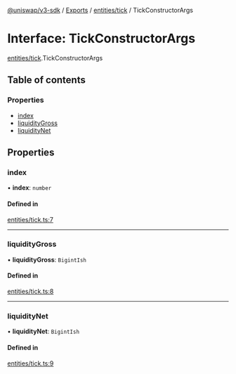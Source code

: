 [@uniswap/v3-sdk](../README.md) / [Exports](../modules.md) / [entities/tick](../modules/entities_tick.md) / TickConstructorArgs

# Interface: TickConstructorArgs

[entities/tick](../modules/entities_tick.md).TickConstructorArgs

## Table of contents

### Properties

- [index](entities_tick.TickConstructorArgs.md#index)
- [liquidityGross](entities_tick.TickConstructorArgs.md#liquiditygross)
- [liquidityNet](entities_tick.TickConstructorArgs.md#liquiditynet)

## Properties

### index

• **index**: `number`

#### Defined in

[entities/tick.ts:7](https://github.com/Uniswap/uniswap-v3-sdk/blob/63d5c6d/src/entities/tick.ts#L7)

___

### liquidityGross

• **liquidityGross**: `BigintIsh`

#### Defined in

[entities/tick.ts:8](https://github.com/Uniswap/uniswap-v3-sdk/blob/63d5c6d/src/entities/tick.ts#L8)

___

### liquidityNet

• **liquidityNet**: `BigintIsh`

#### Defined in

[entities/tick.ts:9](https://github.com/Uniswap/uniswap-v3-sdk/blob/63d5c6d/src/entities/tick.ts#L9)
